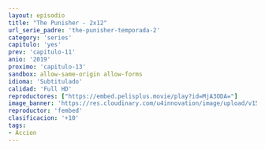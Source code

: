 ```yaml
---
layout: episodio
title: "The Punisher - 2x12"
url_serie_padre: 'the-punisher-temporada-2'
category: 'series'
capitulo: 'yes'
prev: 'capitulo-11'
anio: '2019'
proximo: 'capitulo-13'
sandbox: allow-same-origin allow-forms
idioma: 'Subtitulado'
calidad: 'Full HD'
reproductores: ["https://embed.pelisplus.movie/play?id=MjA3ODA="]
image_banner: 'https://res.cloudinary.com/u4innovation/image/upload/v1562552235/punihser-2-banner-min_wbuxep.jpg'
reproductor: 'fembed'
clasificacion: '+10'
tags:
- Accion
---
```












